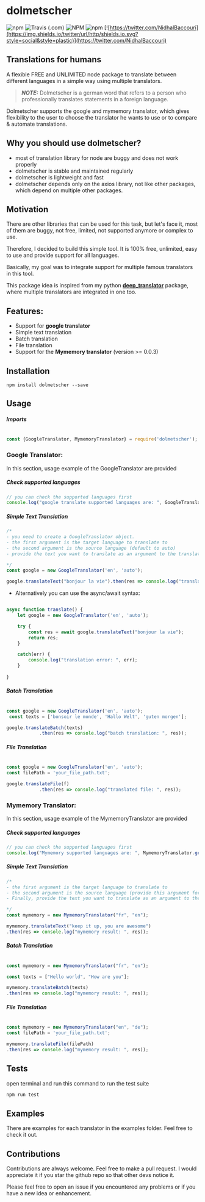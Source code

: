 # dolmetscher
![npm](https://img.shields.io/npm/v/dolmetscher)
![Travis (.com)](https://img.shields.io/travis/com/nidhaloff/dolmetscher)
![NPM](https://img.shields.io/npm/l/dolmetscher)
![npm](https://img.shields.io/npm/dm/dolmetscher)
[![https://twitter.com/NidhalBaccouri](https://img.shields.io/twitter/url/http/shields.io.svg?style=social&style=plastic)](https://twitter.com/NidhalBaccouri)

## Translations for humans

A flexible FREE and UNLIMITED node package to translate between different languages in a simple way using multiple translators.

> **_NOTE:_**  Dolmetscher is a german word that refers to a person who professionally translates statements in a foreign language.

 Dolmetscher supports the google and mymemory translator, which gives flexibility to the user to choose the translator he wants to use or to compare & automate translations.

## Why you should use dolmetscher?

- most of translation library for node are buggy and does not work properly
- dolmetscher is stable and maintained regularly
- dolmetscher is lightweight and fast
- dolmetscher depends only on the axios library, not like other packages, which depend on multiple other packages.

## Motivation
There are other libraries that can be used for this task, but let's face it, most of them are buggy, not free, limited, not supported anymore or complex to use.

Therefore, I decided to build this simple tool. It is 100% free, unlimited, easy to use and provide support for all languages.

Basically, my goal was to integrate support for multiple famous translators in this tool.

This package idea is inspired from my python   [**deep_translator**](https://github.com/nidhaloff/deep_translator) package, where multiple translators are integrated in one too.

## Features:
- Support for **google translator**
- Simple text translation
- Batch translation
- File translation
- Support for the **Mymemory translator** (version >= 0.0.3)


## Installation

```
npm install dolmetscher --save
```

## Usage

##### Imports

```js

const {GoogleTranslator, MymemoryTranslator} = require('dolmetscher');

```
### Google Translator:
In this section, usage example of the GoogleTranslator are provided

##### Check supported languages
```js
// you can check the supported languages first 
console.log("google translate supported languages are: ", GoogleTranslator.getSupportedLanguages());

```

##### Simple Text Translation

```js
/*
- you need to create a GoogleTranslator object.
- the first argument is the target language to translate to
- the second argument is the source language (default to auto)
- provide the text you want to translate as an argument to the translate function

*/
const google = new GoogleTranslator('en', 'auto');

google.translateText("bonjour la vie").then(res => console.log("translatedText: ", res));

```

- Alternatively you can use the async/await syntax:

```js

async function translate() {
    let google = new GoogleTranslator('en', 'auto');

    try {
        const res = await google.translateText("bonjour la vie");
        return res;
    }

    catch(err) {
        console.log("translation error: ", err);
    }
    
}


```

##### Batch Translation

```js

const google = new GoogleTranslator('en', 'auto');
 const texts = ['bonsoir le monde', 'Hallo Welt', 'guten morgen'];

google.translateBatch(texts)
            .then(res => console.log("batch translation: ", res));

```

##### File Translation

```js

const google = new GoogleTranslator('en', 'auto');
const filePath = 'your_file_path.txt';

google.translateFile(f)
            .then(res => console.log("translated file: ", res));

```

### Mymemory Translator:
In this section, usage example of the MymemoryTranslator are provided

##### Check supported languages
```js
// you can check the supported languages first 
console.log("Mymemory supported languages are: ", MymemoryTranslator.getSupportedLanguages());

```

##### Simple Text Translation

```js
/*
- the first argument is the target language to translate to
- the second argument is the source language (provide this argument for better results)
- Finally, provide the text you want to translate as an argument to the translate function

*/
const mymemory = new MymemoryTranslator("fr", "en");

mymemory.translateText("keep it up, you are awesome")
.then(res => console.log("mymemory result: ", res));

```


##### Batch Translation

```js

const mymemory = new MymemoryTranslator("fr", "en");

const texts = ["Hello world", "How are you"];

mymemory.translateBatch(texts)
.then(res => console.log("mymemory result: ", res));

```

##### File Translation

```js

const mymemory = new MymemoryTranslator("en", "de");
const filePath = 'your_file_path.txt';

mymemory.translateFile(filePath)
.then(res => console.log("mymemory result: ", res));

```

## Tests

open terminal and run this command to run the test suite

```bash
npm run test
```

## Examples

There are examples for each translator in the examples folder. Feel free to check it out.


## Contributions

Contributions are always welcome. Feel free to make a pull request. I would appreciate it if you star the github repo so that other devs notice it.

Please feel free to open an issue if you encountered any problems or if you have a new idea or enhancement.